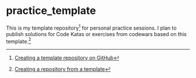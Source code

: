 # practice_template
This is my template repository[^1] for personal practice sessions. I plan to publish solutions for Code Katas or exercises from codewars based on this template.[^2]

[^1]: [Creating a template repository on GitHub](https://docs.github.com/en/repositories/creating-and-managing-repositories/creating-a-template-repository)
[^2]: [Creating a repository from a template](https://docs.github.com/en/repositories/creating-and-managing-repositories/creating-a-repository-from-a-template)
